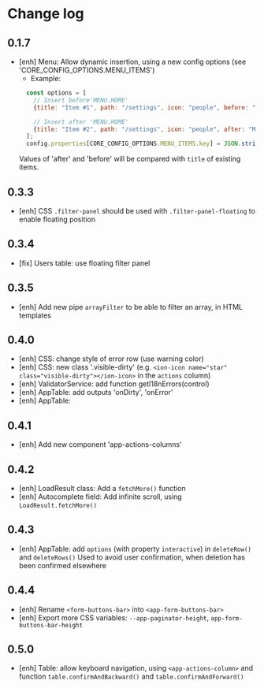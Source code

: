 # Change log

## 0.1.7

- [enh] Menu: Allow dynamic insertion, using a new config options (see 'CORE_CONFIG_OPTIONS.MENU_ITEMS')
  * Example: 
  ```js
    const options = [
      // Insert before'MENU.HOME'
      {title: "Item #1", path: "/settings", icon: "people", before: "MENU.HOME"},
  
      // Insert after 'MENU.HOME'
      {title: "Item #2", path: "/settings", icon: "people", after: "MENU.HOME"}
    ];
    config.properties[CORE_CONFIG_OPTIONS.MENU_ITEMS.key] = JSON.stringify(items); 
  ```
  Values of 'after' and 'before' will be compared with `title` of existing items.

## 0.3.3

- [enh] CSS `.filter-panel` should be used with `.filter-panel-floating` to enable floating position

## 0.3.4

- [fix] Users table: use floating filter panel

## 0.3.5

- [enh] Add new pipe `arrayFilter` to be able to filter an array, in HTML templates

## 0.4.0

- [enh] CSS: change style of error row (use warning color)
- [enh] CSS: new class '.visible-dirty' (e.g. `<ion-icon name="star" class="visible-dirty"></ion-icon>` in the `actions` column)
- [enh] ValidatorService: add function getI18nErrors(control)
- [enh] AppTable: add outputs 'onDirty', 'onError'
- [enh] AppTable: 

## 0.4.1

- [enh] Add new component 'app-actions-columns'

## 0.4.2

- [enh] LoadResult class: Add a `fetchMore()` function
- [enh] Autocomplete field: Add infinite scroll, using `LoadResult.fetchMore()`

## 0.4.3

- [enh] AppTable: add `options` (with property `interactive`) in `deleteRow()` and `deleteRows()`
  Used to avoid user confirmation, when deletion has been confirmed elsewhere

## 0.4.4

- [enh] Rename `<form-buttons-bar>` into `<app-form-buttons-bar>`
- [enh] Export more CSS variables: `--app-paginator-height`, `app-form-buttons-bar-height`

## 0.5.0

- [enh] Table: allow keyboard navigation, using `<app-actions-column>` and function `table.confirmAndBackward()` and `table.confirmAndForward()`
